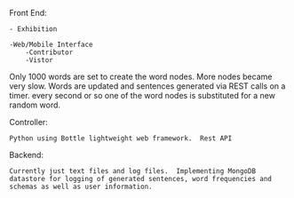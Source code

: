 Front End:

	- Exhibition

	-Web/Mobile Interface
		-Contributor
		-Vistor

Only 1000 words are set to create the word nodes.  More nodes became very slow.  Words are updated and sentences generated via REST calls on a timer.  every second or so one of the word nodes is substituted for a new random word.  


Controller:

	Python using Bottle lightweight web framework.  Rest API

Backend:

	Currently just text files and log files.  Implementing MongoDB datastore for logging of generated sentences, word frequencies and schemas as well as user information.







